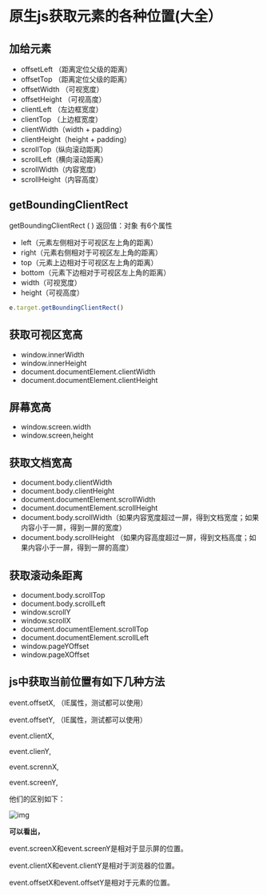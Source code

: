 # 原生js获取元素的各种位置(大全）

## 加给元素

- offsetLeft （距离定位父级的距离）
- offsetTop （距离定位父级的距离）
- offsetWidth （可视宽度）
- offsetHeight （可视高度）
- clientLeft （左边框宽度）
- clientTop （上边框宽度）
- clientWidth（width + padding）
- clientHeight（height + padding）
- scrollTop（纵向滚动距离）
- scrollLeft（横向滚动距离）
- scrollWidth（内容宽度）
- scrollHeight（内容高度）

## getBoundingClientRect 

getBoundingClientRect ( ) 返回值：对象 有6个属性

- left（元素左侧相对于可视区左上角的距离）
- right（元素右侧相对于可视区左上角的距离）
- top（元素上边相对于可视区左上角的距离）
- bottom（元素下边相对于可视区左上角的距离）
- width（可视宽度）
- height（可视高度）

```js
e.target.getBoundingClientRect()
```

## 获取可视区宽高

- window.innerWidth
- window.innerHeight
- document.documentElement.clientWidth
- document.documentElement.clientHeight

## 屏幕宽高

- window.screen.width
- window.screen,height

## 获取文档宽高

- document.body.clientWidth
- document.body.clientHeight
- document.documentElement.scrollWidth
- document.documentElement.scrollHeight
- document.body.scrollWidth（如果内容宽度超过一屏，得到文档宽度；如果内容小于一屏，得到一屏的宽度）
- document.body.scrollHeight （如果内容高度超过一屏，得到文档高度；如果内容小于一屏，得到一屏的高度）

## 获取滚动条距离

- document.body.scrollTop
- document.body.scrollLeft
- window.scrollY
- window.scrollX
- document.documentElement.scrollTop
- document.documentElement.scrollLeft
- window.pageYOffset
- window.pageXOffset

## js中获取当前位置有如下几种方法


event.offsetX,  （IE属性，测试都可以使用）

event.offsetY,   （IE属性，测试都可以使用）

event.clientX, 

event.clienY,

event.scrennX,

event.screenY,

他们的区别如下：

![img](https://img-blog.csdnimg.cn/20210226095025713.png?x-oss-process=image/watermark,type_ZmFuZ3poZW5naGVpdGk,shadow_10,text_aHR0cHM6Ly9ibG9nLmNzZG4ubmV0L2JhaXNpeHVlMTk4NzAyMjE=,size_16,color_FFFFFF,t_70)


**可以看出，**

event.screenX和event.screenY是相对于显示屏的位置。

event.clientX和event.clientY是相对于浏览器的位置。

event.offsetX和event.offsetY是相对于元素的位置。